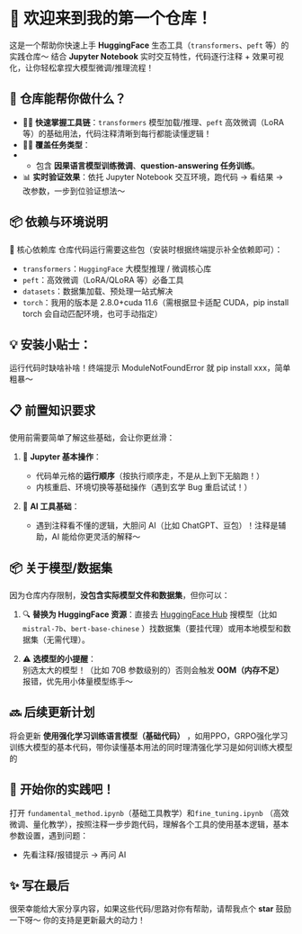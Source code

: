 # 🚀 欢迎来到我的第一个仓库！  

这是一个帮助你快速上手 **HuggingFace** 生态工具（`transformers`、`peft` 等）的实践仓库～ 结合 **Jupyter Notebook** 实时交互特性，代码逐行注释 + 效果可视化，让你轻松拿捏大模型微调/推理流程！  


## 🌟 仓库能帮你做什么？  
- 👨‍💻 **快速掌握工具链**：`transformers` 模型加载/推理、`peft` 高效微调（LoRA 等）的基础用法，代码注释清晰到每行都能读懂逻辑！
- 👨‍💻 **覆盖任务类型**：    
- - 包含 **因果语言模型训练微调**、**question-answering 任务训练**。    
- 📊 **实时验证效果**：依托 Jupyter Notebook 交互环境，跑代码 → 看结果 → 改参数，一步到位验证想法～

## 📦 依赖与环境说明
🔧 核心依赖库
仓库代码运行需要这些包（安装时根据终端提示补全依赖即可）：
- `transformers`：`HuggingFace` 大模型推理 / 微调核心库
- `peft`：高效微调（LoRA/QLoRA 等）必备工具
- `datasets`：数据集加载、预处理一站式解决
- `torch`：我用的版本是 2.8.0+cuda 11.6（需根据显卡适配 CUDA，pip install torch 会自动匹配环境，也可手动指定）
## 💡 安装小贴士：
运行代码时缺啥补啥！终端提示 ModuleNotFoundError 就 pip install xxx，简单粗暴～ 


## 📋 前置知识要求  
使用前需要简单了解这些基础，会让你更丝滑：  
1. 📓 **Jupyter 基本操作**：  
   - 代码单元格的**运行顺序**（按执行顺序走，不是从上到下无脑跑！）  
   - 内核重启、环境切换等基础操作（遇到玄学 Bug 重启试试！）  

2. 🤖 **AI 工具基础**：  
   - 遇到注释看不懂的逻辑，大胆问 AI（比如 ChatGPT、豆包）！注释是辅助，AI 能给你更灵活的解释～  


## 📦 关于模型/数据集  
因为仓库内存限制，**没包含实际模型文件和数据集**，但你可以：  
1. 🔍 **替换为 HuggingFace 资源**：直接去 [HuggingFace Hub](https://huggingface.co/models) 搜模型（比如 `mistral-7b`、`bert-base-chinese` ）找数据集（要挂代理）或用本地模型和数据集（无需代理）。  

2. ⚠️ **选模型的小提醒**：  
   别选太大的模型！（比如 70B 参数级别的）否则会触发 **OOM（内存不足）** 报错，优先用小体量模型练手～  

## 🔜 后续更新计划  
将会更新 **使用强化学习训练语言模型（基础代码）** ，如用PPO，GRPO强化学习训练大模型的基本代码，带你读懂基本用法的同时理清强化学习是如何训练大模型的  

## 🚀 开始你的实践吧！

打开  `fundamental_method.ipynb`（基础工具教学）和`fine_tuning.ipynb` （高效微调、量化教学），按照注释一步步跑代码，理解各个工具的使用基本逻辑，基本参数设置，遇到问题：  
- 先看注释/报错提示 → 再问 AI

## ✨ 写在最后  
很荣幸能给大家分享内容，如果这些代码/思路对你有帮助，请帮我点个 **star** 鼓励一下呀～ 你的支持是更新最大的动力！  


